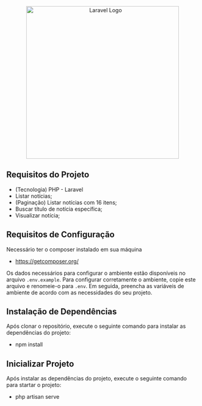 <p align="center">
  <a href="https://laravel.com" target="_blank">
    <img src="https://raw.githubusercontent.com/laravel/art/master/logo-lockup/5%20SVG/2%20CMYK/1%20Full%20Color/laravel-logolockup-cmyk-red.svg" width="400" alt="Laravel Logo">
  </a>
</p>

## Requisitos do Projeto

- (Tecnologia) PHP - Laravel
- Listar notícias;
- (Paginação) Listar notícias com 16 itens;
- Buscar título de notícia específica;
- Visualizar notícia;

## Requisitos de Configuração

Necessário ter o composer instalado em sua máquina
- https://getcomposer.org/

Os dados necessários para configurar o ambiente estão disponíveis no arquivo `.env.example`. Para configurar corretamente o ambiente, copie este arquivo e renomeie-o para `.env`. Em seguida, preencha as variáveis de ambiente de acordo com as necessidades do seu projeto.

## Instalação de Dependências

Após clonar o repositório, execute o seguinte comando para instalar as dependências do projeto:

- npm install

## Inicializar Projeto

Após instalar as dependências do projeto, execute o seguinte comando para startar o projeto:


- php artisan serve


